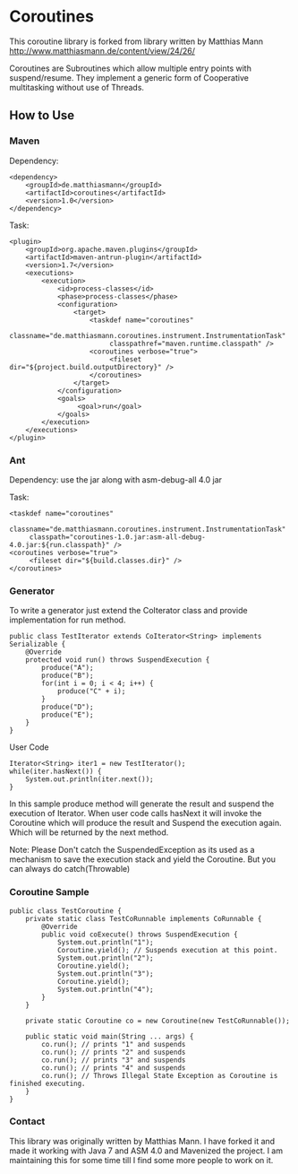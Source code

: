 # Coroutines #

This coroutine library is forked from library written by Matthias Mann http://www.matthiasmann.de/content/view/24/26/

Coroutines are Subroutines which allow multiple entry points with suspend/resume. They implement a generic form of Cooperative 
multitasking without use of Threads.

## How to Use ##

### Maven ###
Dependency:

    <dependency>
        <groupId>de.matthiasmann</groupId>
        <artifactId>coroutines</artifactId>
        <version>1.0</version>
    </dependency>
    
Task:

    <plugin>
        <groupId>org.apache.maven.plugins</groupId>
        <artifactId>maven-antrun-plugin</artifactId>
        <version>1.7</version>
        <executions>
            <execution>
                <id>process-classes</id>
                <phase>process-classes</phase>
                <configuration>
                    <target>
                        <taskdef name="coroutines"
                             classname="de.matthiasmann.coroutines.instrument.InstrumentationTask"
                             classpathref="maven.runtime.classpath" />
                        <coroutines verbose="true">
                             <fileset dir="${project.build.outputDirectory}" />
                        </coroutines>
                    </target>
                </configuration>
                <goals>
                     <goal>run</goal>
                </goals>
            </execution>
        </executions>
    </plugin>

### Ant ###
Dependency:
   use the jar along with asm-debug-all 4.0 jar

Task:

    <taskdef name="coroutines"
         classname="de.matthiasmann.coroutines.instrument.InstrumentationTask"
         classpath="coroutines-1.0.jar:asm-all-debug-4.0.jar:${run.classpath}" />
    <coroutines verbose="true">
         <fileset dir="${build.classes.dir}" />
    </coroutines>


### Generator ###

To write a generator just extend the CoIterator class and provide implementation for run method.

    public class TestIterator extends CoIterator<String> implements Serializable {
        @Override
        protected void run() throws SuspendExecution {
            produce("A");
            produce("B");
            for(int i = 0; i < 4; i++) {
                produce("C" + i);
            }
            produce("D");
            produce("E");
        }
    }

User Code

    Iterator<String> iter1 = new TestIterator();
    while(iter.hasNext()) {
        System.out.println(iter.next());
    }


In this sample produce method will generate the result and suspend the execution of Iterator. When user code calls 
hasNext it will invoke the Coroutine which will produce the result and Suspend the execution again. Which will be returned 
by the next method.

Note: Please Don't catch the SuspendedException as its used as a mechanism to save the execution stack and yield the Coroutine.
But you can always do catch(Throwable)


### Coroutine Sample ###

    public class TestCoroutine {
        private static class TestCoRunnable implements CoRunnable {
            @Override
            public void coExecute() throws SuspendExecution {
                System.out.println("1");
                Coroutine.yield(); // Suspends execution at this point.
                System.out.println("2");
                Coroutine.yield();
                System.out.println("3");
                Coroutine.yield();
                System.out.println("4");
            }
        }
    
        private static Coroutine co = new Coroutine(new TestCoRunnable());
    
        public static void main(String ... args) {
            co.run(); // prints "1" and suspends
            co.run(); // prints "2" and suspends
            co.run(); // prints "3" and suspends
            co.run(); // prints "4" and suspends
            co.run(); // Throws Illegal State Exception as Coroutine is finished executing.
        }
    }

### Contact ###

This library was originally written by Matthias Mann. I have forked it and made it working with Java 7 and ASM 4.0 and Mavenized the project. I am 
maintaining this for some time till I find some more people to work on it.
